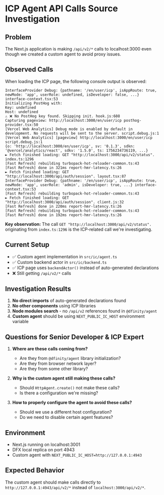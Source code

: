 # ICP Agent API Calls Source Investigation

## Problem

The Next.js application is making `/api/v2/*` calls to localhost:3000 even though we created a custom agent to avoid proxy issues.

## Observed Calls

When loading the ICP page, the following console output is observed:

```
InterfaceProvider Debug: {pathname: '/en/user/icp', isAppRoute: true, newMode: 'app', userRole: undefined, isDeveloper: false, ...} interface-context.tsx:53
Initializing PostHog with:
Key: undefined
Host: undefined
⚠️ ❌ No PostHog key found. Skipping init. hook.js:608
Capturing pageview: http://localhost:3000/en/user/icp posthog-provider.tsx:50
[Vercel Web Analytics] Debug mode is enabled by default in development. No requests will be sent to the server. script.debug.js:1
[Vercel Web Analytics] [pageview] http://localhost:3000/en/user/icp script.debug.js:1
{o: 'http://localhost:3000/en/user/icp', sv: '0.1.3', sdkn: '@vercel/analytics/react', sdkv: '1.5.0', ts: 1756234736119, ...}
► Fetch finished loading: GET "http://localhost:3000/api/v2/status". index.ts:1296
[Fast Refresh] rebuilding turbopack-hot-reloader-common.ts:43
[Fast Refresh] done in 321ms report-hmr-latency.ts:26
► Fetch finished loading: GET "http://localhost:3000/api/auth/session". layout.tsx:87
InterfaceProvider Debug: {pathname: '/en/user/icp', isAppRoute: true, newMode: 'app', userRole: 'admin', isDeveloper: true, ...} interface-context.tsx:53
[Fast Refresh] rebuilding turbopack-hot-reloader-common.ts:43
► Fetch finished loading: GET "http://localhost:3000/api/auth/session". client.js:32
[Fast Refresh] done in 220ms report-hmr-latency.ts:26
[Fast Refresh] rebuilding turbopack-hot-reloader-common.ts:43
[Fast Refresh] done in 192ms report-hmr-latency.ts:26
```

**Key observation:** The call `GET "http://localhost:3000/api/v2/status".` originating from `index.ts:1296` is the ICP-related call we're investigating.

## Current Setup

- ✅ Custom agent implementation in `src/ic/agent.ts`
- ✅ Custom backend actor in `src/ic/backend.ts`
- ✅ ICP page uses `backendActor()` instead of auto-generated declarations
- ❌ Still getting `/api/v2/*` calls

## Investigation Results

1. **No direct imports** of auto-generated declarations found
2. **No other components** using ICP libraries
3. **Node modules search** - no `/api/v2` references found in `@dfinity/agent`
4. **Custom agent** should be using `NEXT_PUBLIC_IC_HOST` environment variable

## Questions for Senior Developer & ICP Expert

1. **Where are these calls coming from?**

   - Are they from `@dfinity/agent` library initialization?
   - Are they from browser network layer?
   - Are they from some other library?

2. **Why is the custom agent still making these calls?**

   - Should `HttpAgent.create()` not make these calls?
   - Is there a configuration we're missing?

3. **How to properly configure the agent to avoid these calls?**
   - Should we use a different host configuration?
   - Do we need to disable certain agent features?

## Environment

- Next.js running on localhost:3001
- DFX local replica on port 4943
- Custom agent with `NEXT_PUBLIC_IC_HOST=http://127.0.0.1:4943`

## Expected Behavior

The custom agent should make calls directly to `http://127.0.0.1:4943/api/v2/*` instead of `localhost:3000/api/v2/*`.
